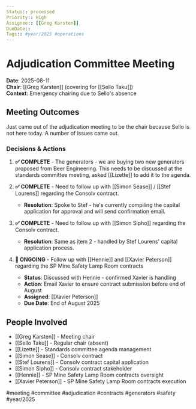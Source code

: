 ```yaml
---
Status:: processed
Priority:: High
Assignee:: [[Greg Karsten]]
DueDate:: 
Tags:: #year/2025 #operations
---
```


# Adjudication Committee Meeting

**Date**: 2025-08-11  
**Chair**: [[Greg Karsten]] (covering for [[Sello Taku]])  
**Context**: Emergency chairing due to Sello's absence

## Meeting Outcomes

Just came out of the adjudication meeting to be the chair because Sello is not here today. A number of issues came out.

### Decisions & Actions

1. **✅ COMPLETE** - The generators - we are buying two new generators proposed from Beer Engineering. This needs to be discussed at the standards committee meeting, asked [[Lizette]] to add it to the agenda.

2. **✅ COMPLETE** - Need to follow up with [[Simon Sease]] / [[Stef Lourens]] regarding the Consolv contract.
   - **Resolution**: Spoke to Stef - he's currently compiling the capital application for approval and will send confirmation email.

3. **✅ COMPLETE** - Need to follow up with [[Simon Sipho]] regarding the Consolv contract.
   - **Resolution**: Same as item 2 - handled by Stef Lourens' capital application process.

4. **🔄 ONGOING** - Follow up with [[Hennie]] and [[Xavier Peterson]] regarding the SP Mine Safety Lamp Room contracts
   - **Status**: Discussed with Hennie - confirmed Xavier is handling
   - **Action**: Email Xavier to ensure contract submission before end of August
   - **Assigned**: [[Xavier Peterson]]
   - **Due Date**: End of August 2025

## People Involved
- [[Greg Karsten]] - Meeting chair
- [[Sello Taku]] - Regular chair (absent)
- [[Lizette]] - Standards committee agenda management
- [[Simon Sease]] - Consolv contract
- [[Stef Lourens]] - Consolv contract capital application
- [[Simon Sipho]] - Consolv contract stakeholder
- [[Hennie]] - SP Mine Safety Lamp Room contracts oversight
- [[Xavier Peterson]] - SP Mine Safety Lamp Room contracts execution

#meeting #committee #adjudication #contracts #generators #safety #year/2025
